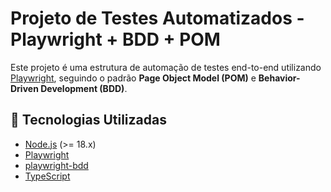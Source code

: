 # Projeto de Testes Automatizados - Playwright + BDD + POM

Este projeto é uma estrutura de automação de testes end-to-end utilizando [Playwright](https://playwright.dev/), seguindo o padrão **Page Object Model (POM)** e **Behavior-Driven Development (BDD)**.

## 🚀 Tecnologias Utilizadas

- [Node.js](https://nodejs.org/) (>= 18.x)
- [Playwright](https://playwright.dev/)
- [playwright-bdd](https://www.npmjs.com/package/playwright-bdd)
- [TypeScript](https://www.typescriptlang.org/)